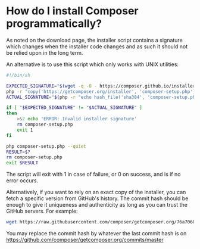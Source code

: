 # How do I install Composer programmatically?

As noted on the download page, the installer script contains a
signature which changes when the installer code changes and as such
it should not be relied upon in the long term.

An alternative is to use this script which only works with UNIX utilities:

```bash
#!/bin/sh

EXPECTED_SIGNATURE="$(wget -q -O - https://composer.github.io/installer.sig)"
php -r "copy('https://getcomposer.org/installer', 'composer-setup.php');"
ACTUAL_SIGNATURE="$(php -r "echo hash_file('sha384', 'composer-setup.php');")"

if [ "$EXPECTED_SIGNATURE" != "$ACTUAL_SIGNATURE" ]
then
    >&2 echo 'ERROR: Invalid installer signature'
    rm composer-setup.php
    exit 1
fi

php composer-setup.php --quiet
RESULT=$?
rm composer-setup.php
exit $RESULT
```

The script will exit with 1 in case of failure, or 0 on success, and is
if no error occurs.

Alternatively, if you want to rely on an exact copy of the installer, you can fetch
a specific version from GitHub's history. The commit hash should be enough to
give it uniqueness and authenticity as long as you can trust the GitHub servers.
For example:

```bash
wget https://raw.githubusercontent.com/composer/getcomposer.org/76a7060ccb93902cd7576b67264ad91c8a2700e2/web/installer -O - -q | php -- --quiet
```

You may replace the commit hash by whatever the last commit hash is on
https://github.com/composer/getcomposer.org/commits/master
